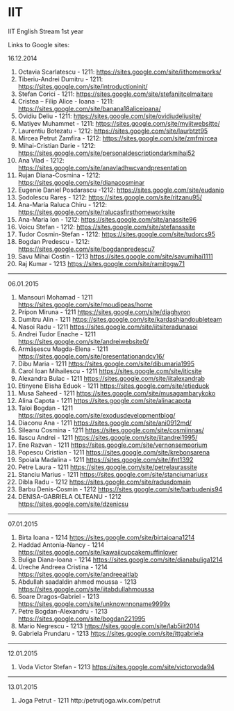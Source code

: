 IIT
===

IIT English Stream 1st year

Links to Google sites:

16.12.2014

1. Octavia Scarlatescu - 1211: https://sites.google.com/site/iithomeworks/
2. Tiberiu-Andrei Dumitru - 1211: https://sites.google.com/site/introductioninit/
3. Stefan Corici - 1211: https://sites.google.com/site/stefaniitcelmaitare
4. Cristea – Filip Alice - Ioana - 1211: https://sites.google.com/site/banana18aliceioana/
5. Ovidiu Deliu - 1211: https://sites.google.com/site/ovidiudeliusite/
6. Matiyev Muhammet - 1211: https://sites.google.com/site/myiitwebsitte/
7. Laurentiu Botezatu - 1212: https://sites.google.com/site/laurbtzt95
8. Mircea Petrut Zamfira - 1212: https://sites.google.com/site/zmfmircea
9. Mihai-Cristian Darie - 1212: https://sites.google.com/site/personaldescriptiondarkmihai52
10. Ana Vlad - 1212: https://sites.google.com/site/anavladhwcvandpresentation
11. Rujan Diana-Cosmina - 1212: https://sites.google.com/site/dianacosminar
12. Eugenie Daniel Posdarascu -1212: https://sites.google.com/site/eudanip
13. Șodolescu Rareș - 1212: https://sites.google.com/site/ritzanu95/
14. Ana-Maria Raluca Chiru - 1212: https://sites.google.com/site/ralucasfirsthomeworksite
15. Ana-Maria Ion - 1212: https://sites.google.com/site/anassite96
16. Voicu Stefan - 1212: https://sites.google.com/site/stefansssite
17. Tudor Cosmin-Stefan - 1212: https://sites.google.com/site/tudorcs95
18. Bogdan Predescu - 1212: https://sites.google.com/site/bogdanpredescu7
19. Savu Mihai Costin - 1213 https://sites.google.com/site/savumihai1111
20. Raj Kumar - 1213 https://sites.google.com/site/ramitpgw71

-------------------------

06.01.2015

1. Mansouri Mohamad - 1211 https://sites.google.com/site/moudipeas/home
2. Pripon Miruna - 1211 https://sites.google.com/site/diaghyron
3. Dumitru Alin - 1211 https://sites.google.com/site/kardashiandoubleteam
4. Nasoi Radu - 1211 https://sites.google.com/site/iitsiteradunasoi
5. Andrei Tudor Enache - 1211 https://sites.google.com/site/andreiwebsite0/
6. Armășescu Magda-Elena - 1211 https://sites.google.com/site/presentationandcv16/
7. Dibu Maria - 1211 https://sites.google.com/site/dibumaria1995
8. Carol Ioan Mihailescu - 1211 https://sites.google.com/site/iticsite
9. Alexandra Bulac - 1211 https://sites.google.com/site/iitalexandrab
10. Etinyene Elisha Eduok - 1211 https://sites.google.com/site/etieduok
11. Musa Saheed - 1211 https://sites.google.com/site/musagambarykoko
12. Alina Capota - 1211 https://sites.google.com/site/alinacapota
13. Taloi Bogdan - 1211 https://sites.google.com/site/exodusdevelopmentblog/
14. Diaconu Ana - 1211 https://sites.google.com/site/ani0912md/
15. Sileanu Cosmina - 1211 https://sites.google.com/site/cosmiinnas/
16. Ilascu Andrei - 1211 https://sites.google.com/site/iitandrei1995/
17. Ene Razvan - 1211 https://sites.google.com/site/vernonsemporium
18. Popescu Cristian - 1211 https://sites.google.com/site/krebonsarena
19. Spoiala Madalina - 1211 https://sites.google.com/site/ifnt1392
20. Petre Laura - 1211 https://sites.google.com/site/petrelaurassite
21. Stanciu Marius - 1211 https://sites.google.com/site/stanciumariusx
22. Dibla Radu - 1212 https://sites.google.com/site/radusdomain
23. Barbu Denis-Cosmin - 1212 https://sites.google.com/site/barbudenis94
24. DENISA-GABRIELA OLTEANU - 1212 https://sites.google.com/site/dzenicsu

-------------------------

07.01.2015

1. Birta Ioana - 1214 https://sites.google.com/site/birtaioana1214
2. Haddad Antonia-Nancy - 1214 https://sites.google.com/site/kawaiicupcakemuffinlover
3. Buliga Diana-Ioana - 1214 https://sites.google.com/site/dianabuliga1214
4. Ureche Andreea Cristina - 1214 https://sites.google.com/site/andreeaitlab
5. Abdullah saadaldin ahmed moussa - 1213 https://sites.google.com/site/iitabdullahmoussa
6. Soare Dragos-Gabriel - 1213 https://sites.google.com/site/unknownnoname9999x
7. Petre Bogdan-Alexandru - 1213 https://sites.google.com/site/bogdan221995
8. Mario Negrescu - 1213 https://sites.google.com/site/lab5iit2014
9. Gabriela Prundaru - 1213 https://sites.google.com/site/ittgabriela


-------------------------

12.01.2015

1. Voda Victor Stefan - 1213 https://sites.google.com/site/victorvoda94

-------------------------

13.01.2015

1. Joga Petrut - 1211 http:/petrutjoga.wix.com/petrut
